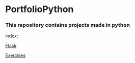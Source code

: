 # PortfolioPython

### This repository contains projects made in python

<p>index:</p>
<p><a href="https://github.com/DeividManfre/PortfolioPython/tree/main/Flask" >Flask</a></p>
<p><a href="[https://github.com/DeividManfre/PortfolioPython/tree/main/Flask](https://github.com/DeividManfre/PortfolioPython/blob/main/Exercises/exercises.py)" >Exercises</a></p>
